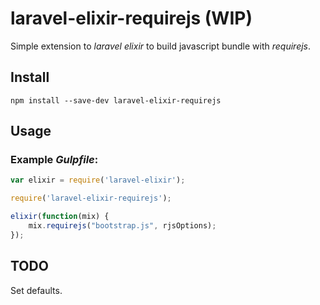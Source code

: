 # laravel-elixir-requirejs (WIP)

Simple extension to *laravel elixir* to build javascript bundle with *requirejs*.

## Install

```
npm install --save-dev laravel-elixir-requirejs
```

## Usage

### Example *Gulpfile*:

```javascript
var elixir = require('laravel-elixir');

require('laravel-elixir-requirejs');

elixir(function(mix) {
    mix.requirejs("bootstrap.js", rjsOptions);
});
```

## TODO

Set defaults.